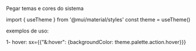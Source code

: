 Pegar temas e cores do sistema

import { useTheme } from '@mui/material/styles'
const theme = useTheme()

exemplos de uso:

1- hover:
sx={{"&:hover": {backgroundColor: theme.palette.action.hover}}}
